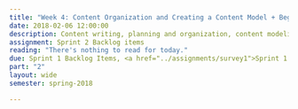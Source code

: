 ```yaml
---
title: "Week 4: Content Organization and Creating a Content Model + Begin Sprint #2"
date: 2018-02-06 12:00:00
description: Content writing, planning and organization, content modeling, End Sprint 1, Sprint Review 1 (Stakeholder can attend), Sprint Retrospective 1, Begin Sprint 2, Sprint Planning 2 (up to project teams).
assignment: Sprint 2 Backlog items
reading: "There's nothing to read for today."
due: Sprint 1 Backlog Items, <a href="../assignments/survey1">Sprint 1 Retrospective Survey</a>
part: "2"
layout: wide
semester: spring-2018

---
```

